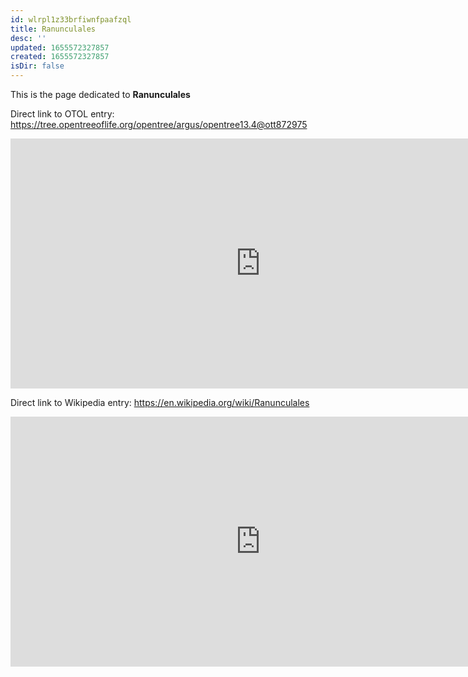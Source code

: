 ```yaml
---
id: wlrpl1z33brfiwnfpaafzql
title: Ranunculales
desc: ''
updated: 1655572327857
created: 1655572327857
isDir: false
---
```

This is the page dedicated to **Ranunculales**


Direct link to OTOL entry: https://tree.opentreeoflife.org/opentree/argus/opentree13.4@ott872975



<html>
    <body>
    <iframe src="https://tree.opentreeoflife.org/opentree/argus/opentree13.4@ott872975"
    width="800" height="400" frameborder="0" allowfullscreen> </iframe>
    </body>
</html>
    


Direct link to Wikipedia entry: https://en.wikipedia.org/wiki/Ranunculales



<html>
    <body>
    <iframe src="https://en.wikipedia.org/wiki/Ranunculales"
    width="800" height="400" frameborder="0" allowfullscreen> </iframe>
    </body>
</html>
    
